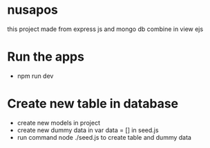 # nusapos
this project made from express js and mongo db combine in view ejs

# Run the apps
+ npm run dev

# Create new table in database
+ create new models in project
+ create new dummy data in var data = [] in seed.js
+ run command node ./seed.js to create table and dummy data
